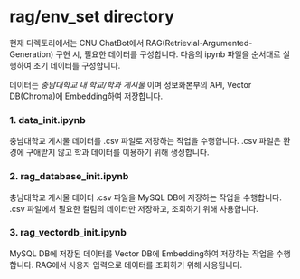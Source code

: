 # rag/env_set directory

현재 디렉토리에서는 CNU ChatBot에서 RAG(Retrievial-Argumented-Generation) 구현 시, 필요한 데이터를 구성합니다. 다음의 ipynb 파일을 순서대로 실행하여 초기 데이터를 구성합니다.

데이터는 _충남대학교 내 학교/학과 게시물_ 이며 정보화본부의 API, Vector DB(Chroma)에 Embedding하여 저장합니다.

### 1. data_init.ipynb

충남대학교 게시물 데이터를 .csv 파일로 저장하는 작업을 수행합니다.
.csv 파일은 환경에 구애받지 않고 학과 데이터를 이용하기 위해 생성합니다.

### 2. rag_database_init.ipynb

충남대학교 게시물 데이터 .csv 파일을 MySQL DB에 저장하는 작업을 수행합니다.
.csv 파일에서 필요한 컬럼의 데이터만 저장하고, 조회하기 위해 사용합니다.

### 3. rag_vectordb_init.ipynb

MySQL DB에 저장된 데이터를 Vector DB에 Embedding하여 저장하는 작업을 수행합니다.
RAG에서 사용자 입력으로 데이터를 조회하기 위해 사용됩니다.
